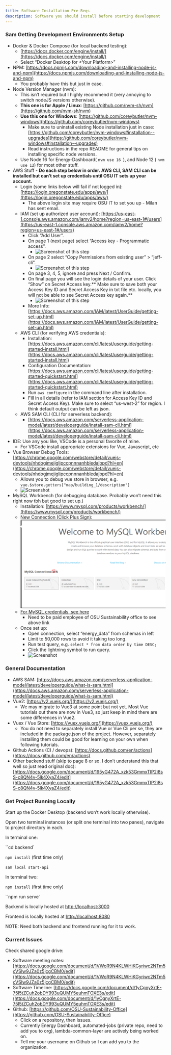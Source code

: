 ```yaml
---
title: Software Installation Pre-Reqs
description: Software you should install before starting development
---
```


### Sam Getting Development Environments Setup

* Docker & Docker Compose (for local backend testing):
    * [https://docs.docker.com/engine/install/](https://docs.docker.com/engine/install/) 
    * Select “Docker Desktop for &lt;Your Platform>”
* NPM: [https://docs.npmjs.com/downloading-and-installing-node-js-and-npm](https://docs.npmjs.com/downloading-and-installing-node-js-and-npm)
    * You probably have this but just in case.
* Node Version Manager (nvm): 
    * This isn’t required but I highly recommend it (very annoying to switch nodeJS versions otherwise).
    * **This one is for Apple / Linux**: [https://github.com/nvm-sh/nvm](https://github.com/nvm-sh/nvm) 
    * **Use this one for Windows**: [https://github.com/coreybutler/nvm-windows](https://github.com/coreybutler/nvm-windows)
        * Make sure to uninstall existing Node installation just in case: [https://github.com/coreybutler/nvm-windows#installation--upgrades](https://github.com/coreybutler/nvm-windows#installation--upgrades)
        * Read instructions in the repo README for general tips on installing specific node versions.
    * Use Node 16 for Energy-Dashboard( `nvm use 16 `), and Node 12 ( `nvm use 12`) for most other stuff.
* AWS Stuff - **Do each step below in order. AWS CLI, SAM CLI can be installed but can’t set up credentials until OSU IT sets up your account.**
    * Login (some links below will fail if not logged in): [https://login.oregonstate.edu/apps/aws/](https://login.oregonstate.edu/apps/aws/)
        * The above login site may require OSU IT to set you up - Milan has sent email.
    * IAM (set up authorized user account): [https://us-east-1.console.aws.amazon.com/iamv2/home?region=us-east-1#/users](https://us-east-1.console.aws.amazon.com/iamv2/home?region=us-east-1#/users)
        * Click “Add User”. 
        * On page 1 (next page) select “Access key - Programmatic access”. 
            * ![Screenshot of this step](https://media.discordapp.net/attachments/1018323831468851202/1062550730231267398/image.png?width=1440&height=604)
        * On page 2 select “Copy Permissions from existing user” > “jeff-cli”. 
            * ![Screenshot of this step](https://media.discordapp.net/attachments/1018323831468851202/1062550838347841566/image.png?width=1440&height=611)
        * On page 3, 4, 5, ignore and press Next / Confirm.
        * On final page you will see the login details of your user. Click “Show” on Secret Access key.** Make sure to save both your Access Key ID and Secret Access Key in txt file etc. locally, you will not be able to see Secret Access key again.**
            * ![Screenshot of this step](https://media.discordapp.net/attachments/1018323831468851202/1062550560324202506/image.png?width=1440&height=631)
        * More Info: [https://docs.aws.amazon.com/IAM/latest/UserGuide/getting-set-up.html](https://docs.aws.amazon.com/IAM/latest/UserGuide/getting-set-up.html)
    * AWS CLI (for verifying AWS credentials): 
        * Installation: [https://docs.aws.amazon.com/cli/latest/userguide/getting-started-install.html](https://docs.aws.amazon.com/cli/latest/userguide/getting-started-install.html)
        * Configuration Documentation: [https://docs.aws.amazon.com/cli/latest/userguide/getting-started-quickstart.html](https://docs.aws.amazon.com/cli/latest/userguide/getting-started-quickstart.html)
        * Run `aws configure` in the command line after installation. 
        * Fill in all details (refer to IAM section for Access Key ID and Secret Access Key). Make sure to select “us-west-2” for region. I think default output can be left as json.
    * AWS SAM CLI (CLI for serverless backend): 
        * [https://docs.aws.amazon.com/serverless-application-model/latest/developerguide/install-sam-cli.html](https://docs.aws.amazon.com/serverless-application-model/latest/developerguide/install-sam-cli.html) 
* IDE: Use any you like, VSCode is a personal favorite of mine.
    * For VSCode install appropriate extensions for Vue, Javascript, etc
* Vue Browser Debug Tools: [https://chrome.google.com/webstore/detail/vuejs-devtools/nhdogjmejiglipccpnnnanhbledajbpd?hl=en](https://chrome.google.com/webstore/detail/vuejs-devtools/nhdogjmejiglipccpnnnanhbledajbpd?hl=en)
    * Allows you to debug vue store in browser, e.g. `vue.$store.getters["map/building_1/description"]`
    * ![Screenshot](https://media.discordapp.net/attachments/1018323831468851202/1062557315640873030/image.png?width=1440&height=606)
* MySQL Workbench (for debugging database. Probably won’t need this right now tbh but good to set up.)
    * Installation: [https://www.mysql.com/products/workbench/](https://www.mysql.com/products/workbench/) 
    * New Connection (Click Plus Sign): ![Screenshot](../static/img/./mysql_workbench_plus.png)
    * [For MySQL credentials, see here](https://drive.google.com/file/d/1dY-t3bxLc3HRkjg2HDr6uyvcM3BIYKW0/view?usp=sharing)
      * Need to be paid employee of OSU Sustainability office to see above link
    * Once set up:
        * Open connection, select “energy_data” from schemas in left
        * Limit to 50,000 rows to avoid it taking too long.
        * Run test query, e.g. `select * from data order by time DESC;`
        * Click the lightning symbol to run query.
        * ![Screenshot](https://media.discordapp.net/attachments/1018323831468851202/1062556054711439451/image.png)


### General Documentation



* AWS SAM: [https://docs.aws.amazon.com/serverless-application-model/latest/developerguide/what-is-sam.html](https://docs.aws.amazon.com/serverless-application-model/latest/developerguide/what-is-sam.html)
* Vue2: [https://v2.vuejs.org/](https://v2.vuejs.org/) 
    * We may migrate to Vue3 at some point but not yet. Most Vue tutorials out there are now in Vue3, so just keep in mind there are some differences in Vue2.
* Vuex / Vue Store: [https://vuex.vuejs.org/](https://vuex.vuejs.org/)
    * You do not need to separately install Vue or Vue Cli per se, they are included in the package.json of the project. However, separately installing them could be good for learning on your own when following tutorials.
* Github Actions (CI / devops): [https://docs.github.com/en/actions](https://docs.github.com/en/actions)
* Other backend stuff (skip to page 8 or so. I don’t understand this that well so just read original doc): [https://docs.google.com/document/d/195yG472A_xzk53GmmxTIP2i8sS-c8QN4v-5lk4XyaZ4/edit](https://docs.google.com/document/d/195yG472A_xzk53GmmxTIP2i8sS-c8QN4v-5lk4XyaZ4/edit)


### Get Project Running Locally

Start up the Docker Desktop (backend won’t work locally otherwise).

Open two terminal instances (or split one terminal into two panes), navigate to project directory in each.

In terminal one: 

``cd backend`


`npm install` (first time only) 



`sam local start-api`


In terminal two: 

`npm install` (first time only) 


``npm run serve`


Backend is locally hosted at [http://localhost:3000](http://localhost:3000)

Frontend is locally hosted at [http://localhost:8080](http://localhost:8080)

NOTE: Need both backend and frontend running for it to work.


### Current Issues

Check shared google drive: 



* Software meeting notes: [https://docs.google.com/document/d/1VWoR9N4KLWHiKGyriwc2NTm5cVSIw9JZa0z5jcgCBM0/edit](https://docs.google.com/document/d/1VWoR9N4KLWHiKGyriwc2NTm5cVSIw9JZa0z5jcgCBM0/edit)
* Software Timeline: [https://docs.google.com/document/d/1yCgnyXrtE-75l5tZCuh2obDY993uQUMY5euhmTOXE3s/edit](https://docs.google.com/document/d/1yCgnyXrtE-75l5tZCuh2obDY993uQUMY5euhmTOXE3s/edit)
* Github: [https://github.com/OSU-Sustainability-Office](https://github.com/OSU-Sustainability-Office)
    * Click on a repository, then Issues.
    * Currently Energy Dashboard, automated-jobs (private repo, need to add you to org), lambda-common-layer are actively being worked on.
    * Tell me your username on Github so I can add you to the organization.